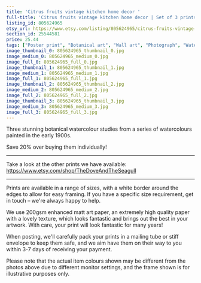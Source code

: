 ```yaml
---
title: 'Citrus fruits vintage kitchen home decor '
full-title: 'Citrus fruits vintage kitchen home decor | Set of 3 prints – Save 20% | Wall art Orange, lemon, lime'
listing_id: 805624965
etsy_url: https://www.etsy.com/listing/805624965/citrus-fruits-vintage-kitchen-home-decor?utm_source=site&utm_medium=api&utm_campaign=api
section_id: 25544581
price: 25.44
tags: ["Poster print", "Botanical art", "Wall art", "Photograph", "Watercolour", "High quality print", "Citrus", "Botanical print set", "Fruit kitchen print", "Vintage botanical", "USDA Pomological"]
image_thumbnail_0: 805624965_thumbnail_0.jpg
image_medium_0: 805624965_medium_0.jpg
image_full_0: 805624965_full_0.jpg
image_thumbnail_1: 805624965_thumbnail_1.jpg
image_medium_1: 805624965_medium_1.jpg
image_full_1: 805624965_full_1.jpg
image_thumbnail_2: 805624965_thumbnail_2.jpg
image_medium_2: 805624965_medium_2.jpg
image_full_2: 805624965_full_2.jpg
image_thumbnail_3: 805624965_thumbnail_3.jpg
image_medium_3: 805624965_medium_3.jpg
image_full_3: 805624965_full_3.jpg
---
```

Three stunning botanical watercolour studies from a series of watercolours painted in the early 1900s. 

Save 20% over buying them individually!

---

Take a look at the other prints we have available:
https://www.etsy.com/shop/TheDoveAndTheSeagull

----

Prints are available in a range of sizes, with a white border around the edges to allow for easy framing. If you have a specific size requirement, get in touch – we&#39;re always happy to help.

We use 200gsm enhanced matt art paper, an extremely high quality paper with a lovely texture, which looks fantastic and brings out the best in your artwork. With care, your print will look fantastic for many years!

When posting, we&#39;ll carefully pack your prints in a mailing tube or stiff envelope to keep them safe, and we aim have them on their way to you within 3-7 days of receiving your payment.

Please note that the actual item colours shown may be different from the photos above due to different monitor settings, and the frame shown is for illustrative purposes only.
